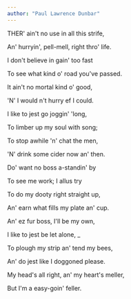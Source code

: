 ```yaml
---
author: "Paul Lawrence Dunbar"
---
```

THER' ain't no use in all this strife,

An' hurryin', pell-mell, right thro' life.

I don't believe in gain' too fast

To see what kind o' road you've passed.

It ain't no mortal kind o' good,

'N' I would n't hurry ef I could.

I like to jest go joggin' 'long,

To limber up my soul with song;

To stop awhile 'n' chat the men,

'N' drink some cider now an' then.

Do' want no boss a-standin' by

To see me work; I allus try

To do my dooty right straight up,

An' earn what fills my plate an' cup.

An' ez fur boss, I'll be my own,

I like to jest be let alone, _

To plough my strip an' tend my bees,

An' do jest like I doggoned please.

My head's all right, an' my heart's meller,

But I'm a easy-goin' feller.